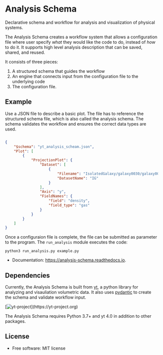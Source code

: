 # Analysis Schema

Declarative schema and workflow for analysis and visualization of physical systems.

The Analysis Schema creates a workflow system that allows a configuration file where user specify _what_ they would like the code to do, instead of _how_ to do it. It supports high level analysis description that can be saved, shared, and reused. 

It consists of three pieces:

1. A structured schema that guides the workflow
2. An engine that connects input from the configuration file to the underlying code
3. The configuration file. 

## Example

Use a JSON file to describe a basic plot. The file has to reference the structured schema file, which is also called the analysis schema. The schema validates the workflow and ensures the correct data types are used.

```JSON

{
    "$schema": "yt_analysis_scheam.json",
    "Plot": [
        {
            "ProjectionPlot": {
                "Dataset": [
                    {
                        "Filename": "IsolatedGalaxy/galaxy0030/galaxy0030",
                        "DatasetName": "IG"
                    }
                ],
                "Axis": "y",
                "FieldNames": {
                    "field": "density",
                    "field_type": "gas"
                }
            }
        }
    ]
}

```

Once a configuraion file is complete, the file can be submitted as parameter to the program. The `run_analysis` module executes the code:

```
python3 run_analysis.py example.py

```

* Documentation: https://analysis-schema.readthedocs.io.

## Dependencies

Currently, the Analysis Schema is built from [yt](https://github.com/yt-project/yt), a python library for analyzing and visauliation volumetric data. It also uses [pydantic](https://github.com/pydantic/pydantic) to create the schema and validate workflow input.

[![yt-project](https://img.shields.io/static/v1?label="works%20with"&message="yt"&color="blueviolet")](https://yt-project.org)

The Analysis Schema requires Python 3.7+ and yt 4.0 in addition to other packages.

## License

* Free software: MIT license
